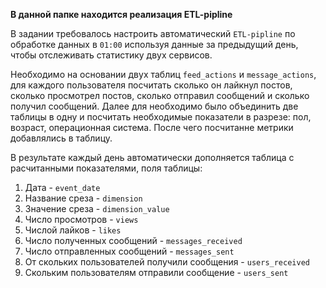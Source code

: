 **В данной папке находится реализация ETL-pipline**

В задании требовалось настроить автоматический `ETL-pipline` по обработке данных в `01:00` используя данные за предыдущий день,
чтобы отслеживать статистику двух сервисов.

Необходимо на основании двух таблиц `feed_actions` и `message_actions`, для каждого пользователя посчитать сколько он лайкнул постов, сколько просмотрел постов,
сколько отправил сообщений и сколько получил сообщений. Далее для необходимо было объединить две таблицы в одну и посчитать необходимые показатели в разрезе: пол, возраст, операционная система. После чего посчитанне метрики добавлялись в таблицу.

В результате каждый день автоматически дополняется таблица с расчитанными показателями, поля таблицы:

1. Дата - `event_date`
2. Название среза - `dimension`
3. Значение среза - `dimension_value`
4. Число просмотров - `views`
5. Числой лайков - `likes`
6. Число полученных сообщений - `messages_received`
7. Число отправленных сообщений - `messages_sent`
8. От скольких пользователей получили сообщения - `users_received`
9. Скольким пользователям отправили сообщение - `users_sent`
